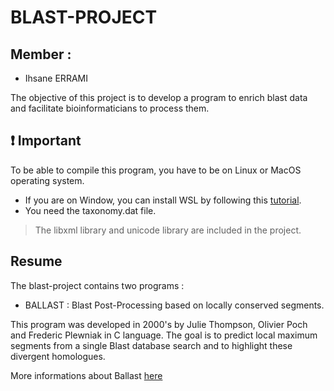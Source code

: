 # BLAST-PROJECT

## **Member :**
- Ihsane ERRAMI 

The objective of this project is to develop a program to enrich blast data and facilitate bioinformaticians to process them.

## **❗ Important**

To be able to compile this program, you have to be on Linux or MacOS operating system. 

* If you are on Window, you can install WSL by following this [tutorial](https://learn.microsoft.com/en-us/windows/wsl/install).
* You need the taxonomy.dat file.

> The libxml library and unicode library are included in the project. 

## Resume 

The blast-project contains two programs : 
- BALLAST : Blast Post-Processing based on locally conserved segments.

This program was developed in 2000's by Julie Thompson, Olivier Poch and Frederic Plewniak in C language. The goal is to  predict local maximum segments from a single Blast database search and to highlight these divergent homologues.

More informations about Ballast [here](https://academic.oup.com/bioinformatics/article/16/9/750/307628)

